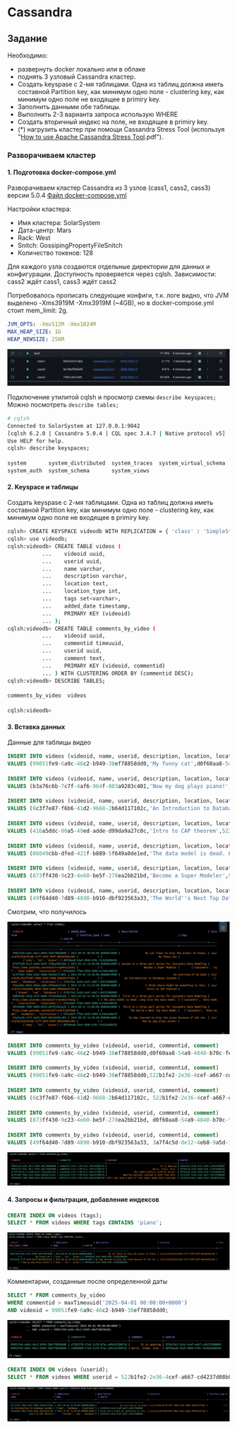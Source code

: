 # Cassandra

## Задание

Необходимо:
- развернуть docker локально или в облаке
- поднять 3 узловый Cassandra кластер.
- Создать keyspase с 2-мя таблицами. Одна из таблиц должна иметь составной Partition key, как минимум одно поле - clustering key, как минимум одно поле не входящее в primiry key.
- Заполнить данными обе таблицы.
- Выполнить 2-3 варианта запроса использую WHERE
- Создать вторичный индекс на поле, не входящее в primiry key.
- (*) нагрузить кластер при помощи Cassandra Stress Tool (используя "[How to use Apache Cassandra Stress Tool](https://www.google.com/url?sa=t&source=web&rct=j&opi=89978449&url=https://medium.com/ksquare-inc/how-to-use-apache-cassandras-stress-tool-a-step-by-step-guide-649ea26daa5d&ved=2ahUKEwjeiZXonsWMAxVmr1YBHXVtKK4QFnoECCgQAQ&usg=AOvVaw2M5kP1WmPnQzFnsCBH0kMF).pdf").




### Разворачиваем кластер

#### 1. Подготовка docker-compose.yml
Разворачиваем кластер Cassandra из 3 узлов (cass1, cass2, cass3) версии 5.0.4
[Файл docker-compose.yml](./HW9/docker-compose.yml)

Настройки кластера:
- Имя кластера: SolarSystem
- Дата-центр: Mars
- Rack: West
- Snitch: GossipingPropertyFileSnitch
- Количество токенов: 128

Для каждого узла создаются отдельные директории для данных и конфигурации. Доступность проверяется через cqlsh.
Зависимости: cass2 ждёт cass1, cass3 ждёт cass2

Потребовалось прописать следующие конфиги, т.к. логе видно, что JVM выделено -Xms3919M -Xmx3919M (~4GB), но в docker-compose.yml стоит mem_limit: 2g.

```yml
JVM_OPTS: -Xms512M -Xmx1024M
MAX_HEAP_SIZE: 1G
HEAP_NEWSIZE: 256M
```
![9_1_cass_up.png](pictures/9_1_cass_up.png)

Подключение утилитой cqlsh и просмотр схемы ```describe keyspaces; ```
Можно посмотреть ```describe tables;```
```bash
# cqlsh
Connected to SolarSystem at 127.0.0.1:9042
[cqlsh 6.2.0 | Cassandra 5.0.4 | CQL spec 3.4.7 | Native protocol v5]
Use HELP for help.
cqlsh> describe keyspaces;

system       system_distributed  system_traces  system_virtual_schema
system_auth  system_schema       system_views 
```

#### 2. Keyspace и таблицы

Создать keyspase с 2-мя таблицами. Одна из таблиц должна иметь составной Partition key, как минимум одно поле - clustering key, как минимум одно поле не входящее в primiry key.

```bash
cqlsh> CREATE KEYSPACE videodb WITH REPLICATION = { 'class' : 'SimpleStrategy', 'replication_factor' : 3 };
cqlsh> use videodb;
cqlsh:videodb> CREATE TABLE videos (
           ...    videoid uuid,
           ...    userid uuid,
           ...    name varchar,
           ...    description varchar,
           ...    location text,
           ...    location_type int,
           ...    tags set<varchar>,
           ...    added_date timestamp,
           ...    PRIMARY KEY (videoid)
           ... );
cqlsh:videodb> CREATE TABLE comments_by_video (
           ...    videoid uuid,
           ...    commentid timeuuid,
           ...    userid uuid,
           ...    comment text,
           ...    PRIMARY KEY (videoid, commentid)
           ... ) WITH CLUSTERING ORDER BY (commentid DESC);
cqlsh:videodb> DESCRIBE TABLES;

comments_by_video  videos

cqlsh:videodb> 
```
#### 3. Вставка данных

Данные для таблицы видео

```sql
INSERT INTO videos (videoid, name, userid, description, location, location_type, tags, added_date)
VALUES (99051fe9-6a9c-46c2-b949-38ef78858dd0,'My funny cat',d0f60aa8-54a9-4840-b70c-fe562b68842b, 'My cat likes to play the piano! So funny.','/us/vid/b3/b3a76c6b-7c7f-4af6-964f-803a9283c401',1,{'cats','piano','lol'},'2012-06-01 08:00:00');

INSERT INTO videos (videoid, name, userid, description, location, location_type,  tags, added_date)
VALUES (b3a76c6b-7c7f-4af6-964f-803a9283c401,'Now my dog plays piano!',d0f60aa8-54a9-4840-b70c-fe562b68842b, 'My dog learned to play the piano because of the cat.','/us/vid/b3/b3a76c6b-7c7f-4af6-964f-803a9283c401',1,{'dogs','piano','lol'},'2012-08-30 16:50:00');

INSERT INTO videos (videoid, name, userid, description, location, location_type,  tags, added_date)
VALUES (0c3f7e87-f6b6-41d2-9668-2b64d117102c,'An Introduction to Database Systems',522b1fe2-2e36-4cef-a667-cd4237d08b89, 'An overview of my book','/us/vid/0c/0c3f7e87-f6b6-41d2-9668-2b64d117102c',1,{'database','relational','book'},'2012-09-03 10:30:00');

INSERT INTO videos (videoid, name, userid, description, location, location_type,  tags, added_date)
VALUES (416a5ddc-00a5-49ed-adde-d99da9a27c0c,'Intro to CAP theorem',522b1fe2-2e36-4cef-a667-cd4237d08b89, 'I think there might be something to this.','/us/vid/41/416a5ddc-00a5-49ed-adde-d99da9a27c0c',1,{'database','cap','brewer'},'2012-12-01 11:29:00');

INSERT INTO videos (videoid, name, userid, description, location, location_type,  tags, added_date)
VALUES (06049cbb-dfed-421f-b889-5f649a0de1ed,'The data model is dead. Long live the data model.',9761d3d7-7fbd-4269-9988-6cfd4e188678, 'First in a three part series for Cassandra Data Modeling','http://www.youtube.com/watch?v=px6U2n74q3g',1,{'cassandra','data model','relational','instruction'},'2013-05-02 12:30:29');

INSERT INTO videos (videoid, name, userid, description, location, location_type,  tags, added_date)
VALUES (873ff430-9c23-4e60-be5f-278ea2bb21bd,'Become a Super Modeler',9761d3d7-7fbd-4269-9988-6cfd4e188678, 'Second in a three part series for Cassandra Data Modeling','http://www.youtube.com/watch?v=qphhxujn5Es',1,{'cassandra','data model','cql','instruction'},'2013-05-16 16:50:00');

INSERT INTO videos (videoid, name, userid, description, location, location_type,  tags, added_date)
VALUES (49f64d40-7d89-4890-b910-dbf923563a33,'The World''s Next Top Data Model',9761d3d7-7fbd-4269-9988-6cfd4e188678, 'Third in a three part series for Cassandra Data Modeling','http://www.youtube.com/watch?v=HdJlsOZVGwM',1,{'cassandra','data model','examples','instruction'},'2013-06-11 11:00:00');
```

Смотрим, что получилось

![select_videos](pictures/9_2_select_videos.png)

```sql
INSERT INTO comments_by_video (videoid, userid, commentid, comment)
VALUES (99051fe9-6a9c-46c2-b949-38ef78858dd0,d0f60aa8-54a9-4840-b70c-fe562b68842b,now(), 'Worst. Video. Ever.');

INSERT INTO comments_by_video (videoid, userid, commentid, comment)
VALUES (99051fe9-6a9c-46c2-b949-38ef78858dd0,522b1fe2-2e36-4cef-a667-cd4237d08b89,now(), 'It is amazing');

INSERT INTO comments_by_video (videoid, userid, commentid, comment)
VALUES (0c3f7e87-f6b6-41d2-9668-2b64d117102c, 522b1fe2-2e36-4cef-a667-cd4237d08b89, now(), 'Amazing content! Learned so much from this.');

INSERT INTO comments_by_video (videoid, userid, commentid, comment)
VALUES (873ff430-9c23-4e60-be5f-278ea2bb21bd, d0f60aa8-54a9-4840-b70c-fe562b68842b, now(), 'The audio quality could be better.');

INSERT INTO comments_by_video (videoid, userid, commentid, comment)
VALUES (49f64d40-7d89-4890-b910-dbf923563a33, 3a7f4c5d-8e12-4eb8-9a5d-1b9e8f2d3c4a, now(), 'Will you make a part 2? This topic needs more coverage!');
```
![select_comments](pictures/9_3_select_comments.png)

#### 4. Запросы и фильтрация, добавление индексов

```sql
CREATE INDEX ON videos (tags);
SELECT * FROM videos WHERE tags CONTAINS 'piano';
```

![index_tags](pictures/9_4_index_tags.png)

Комментарии, созданные после определенной даты
```sql
SELECT * FROM comments_by_video 
WHERE commentid > maxTimeuuid('2025-04-01 00:00:00+0000') 
AND videoid = 99051fe9-6a9c-46c2-b949-38ef78858dd0;
```
![filter_comments](pictures/9_5_filter_comments.png)

```sql
CREATE INDEX ON videos (userid);
SELECT * FROM videos WHERE userid = 522b1fe2-2e36-4cef-a667-cd4237d08b89;
```
![index_userid](pictures/9_6_index_userid.png)